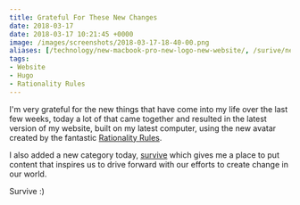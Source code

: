 ```yaml
---
title: Grateful For These New Changes
date: 2018-03-17
date: 2018-03-17 10:21:45 +0000
image: /images/screenshots/2018-03-17-18-40-00.png
aliases: [/technology/new-macbook-pro-new-logo-new-website/, /surive/new-things-make-me-happy/]
tags:
- Website
- Hugo
- Rationality Rules
---
```


I'm very grateful for the new things that have come into my life over the last few weeks, today a lot of that came together and resulted in the latest version of my website, built on my latest computer, using the new avatar created by the fantastic [Rationality Rules](https://www.patreon.com/rationalityrules/).

I also added a new category today, [survive](/survive/) which gives me a place to put content that inspires us to drive forward with our efforts to create change in our world.

Survive :)


